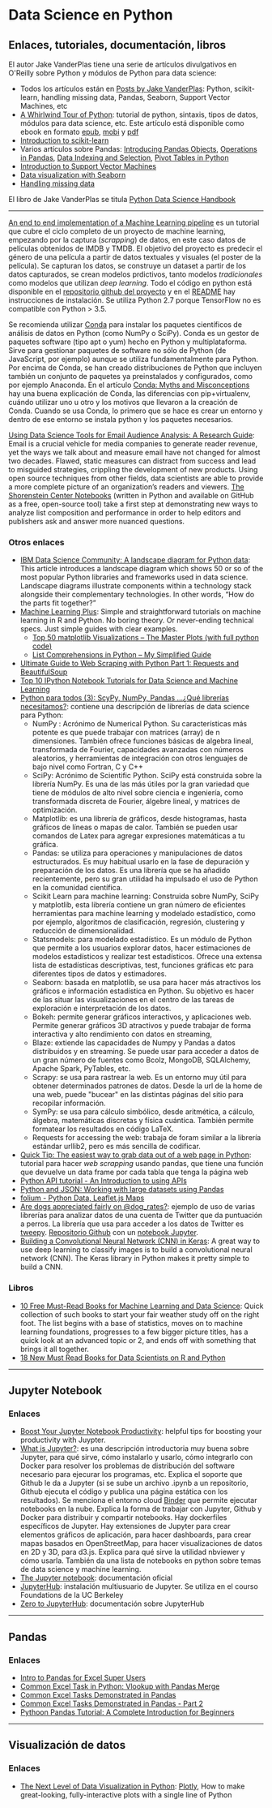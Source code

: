 # Data Science en Python

## Enlaces, tutoriales, documentación, libros

El autor Jake VanderPlas tiene una serie de artículos divulgativos en O'Reilly sobre Python y módulos de Python para data science:

* Todos los artículos están en [Posts by Jake VanderPlas](https://www.oreilly.com/people/89c9c-jake-vanderplas): Python, scikit-learn, handling missing data, Pandas, Seaborn, Support Vector Machines, etc
* [A Whirlwind Tour of Python](https://www.oreilly.com/learning/a-whirlwind-tour-of-python): tutorial de python, sintaxis, tipos de datos, módulos para data science, etc. Este artículo está disponible como ebook en formato [epub](http://www.oreilly.com/programming/free/files/a-whirlwind-tour-of-python.epub), [mobi](http://www.oreilly.com/programming/free/files/a-whirlwind-tour-of-python.mobi) y [pdf](http://www.oreilly.com/programming/free/files/a-whirlwind-tour-of-python.pdf)
* [Introduction to scikit-learn](https://www.oreilly.com/ideas/intro-to-scikit-learn)
* Varios artículos sobre Pandas: [Introducing Pandas Objects](https://www.oreilly.com/learning/introducing-pandas-objects), [Operations in Pandas](https://www.oreilly.com/learning/operations-in-pandas), [Data Indexing and Selection](https://www.oreilly.com/learning/data-indexing-and-selection), [Pivot Tables in Python](https://www.oreilly.com/learning/pivot-tables)
* [Introduction to Support Vector Machines](https://www.oreilly.com/learning/intro-to-svm)
* [Data visualization with Seaborn](https://www.oreilly.com/learning/data-visualization-with-seaborn)
* [Handling missing data](https://www.oreilly.com/learning/handling-missing-data)

El libro de Jake VanderPlas se titula [Python Data Science Handbook](http://shop.oreilly.com/product/0636920034919.do)

---

[An end to end implementation of a Machine Learning pipeline](https://spandan-madan.github.io/DeepLearningProject/) es un tutorial que cubre el ciclo completo de un proyecto de machine learning, empezando por la captura (_scrapping_) de datos, en este caso datos de películas obtenidos de IMDB y TMDB. El objetivo del proyecto es predecir el género de una película a partir de datos textuales y visuales (el poster de la película). Se capturan los datos, se construye un dataset a partir de los datos capturados, se crean modelos prdictivos, tanto modelos _tradicionales_ como modelos que utilizan _deep learning_. Todo el código en python está disponible en el [repositorio github del proyecto](https://github.com/Spandan-Madan/DeepLearningProject) y en el [README](https://github.com/Spandan-Madan/DeepLearningProject/blob/master/README.md) hay instrucciones de instalación. Se utiliza Python 2.7 porque TensorFlow no es compatible con Python > 3.5.

Se recomienda utilizar [Conda](https://conda.io/docs/) para instalar los paquetes científicos de análisis de datos en Python (como NumPy o SciPy). Conda es un gestor de paquetes software (tipo apt o yum) hecho en Python y multiplataforma. Sirve para gestionar paquetes de software no sólo de Python (de JavaScript, por ejemplo) aunque se utiliza fundamentalmente para Python. Por encima de Conda, se han creado distribuciones de Python que incluyen también un conjunto de paquetes ya preinstalados y configurados, como por ejemplo Anaconda. En el artículo [Conda: Myths and Misconceptions](https://jakevdp.github.io/blog/2016/08/25/conda-myths-and-misconceptions/) hay una buena explicación de Conda, las diferencias con pip+virtualenv, cuándo utilizar uno u otro y los motivos que llevaron a la creación de Conda. Cuando se usa Conda, lo primero que se hace es crear un entorno y dentro de ese entorno se instala python y los paquetes necesarios.

[Using Data Science Tools for Email Audience Analysis: A Research Guide](https://shorensteincenter.org/email-analysis-research-guide/): Email is a crucial vehicle for media companies to generate reader revenue, yet the ways we talk about and measure email have not changed for almost two decades. Flawed, static measures can distract from success and lead to misguided strategies, crippling the development of new products. Using open source techniques from other fields, data scientists are able to provide a more complete picture of an organization’s readers and viewers. [The Shorenstein Center Notebooks](https://github.com/ShorensteinCenter) (written in Python and available on GitHub as a free, open-source tool) take a first step at demonstrating new ways to analyze list composition and performance in order to help editors and publishers ask and answer more nuanced questions.

### Otros enlaces

* [IBM Data Science Community: A landscape diagram for Python data](https://community.ibm.com/community/user/datascience/blogs/paco-nathan/2019/03/12/a-landscape-diagram-for-python-data): This article introduces a landscape diagram which shows 50 or so of the most popular Python libraries and frameworks used in data science. Landscape diagrams illustrate components within a technology stack alongside their complementary technologies. In other words, “How do the parts fit together?”
* [Machine Learning Plus](https://www.machinelearningplus.com/blog/): Simple and straightforward tutorials on machine learning in R and Python. No boring theory. Or never-ending technical specs.  Just simple guides with clear examples.
    * [Top 50 matplotlib Visualizations – The Master Plots (with full python code)](https://www.machinelearningplus.com/plots/top-50-matplotlib-visualizations-the-master-plots-python/)
    * [List Comprehensions in Python – My Simplified Guide](https://www.machinelearningplus.com/python/list-comprehensions-in-python/)
* [Ultimate Guide to Web Scraping with Python Part 1: Requests and BeautifulSoup](https://www.learndatasci.com/tutorials/ultimate-guide-web-scraping-w-python-requests-and-beautifulsoup/)
* [Top 10 IPython Notebook Tutorials for Data Science and Machine Learning](https://www.kdnuggets.com/2016/04/top-10-ipython-nb-tutorials.html)
* [Python para todos (3): ScyPy, NumPy, Pandas ...¿Qué librerías necesitamos?](http://data-speaks.luca-d3.com/2018/04/python-todos-3-librerias.html): contiene una descripción de librerías de data science para Python:
    * NumPy : Acrónimo de  Numerical Python. Su características más potente es que puede trabajar con matrices (array) de n dimensiones. También ofrece funciones básicas de algebra lineal, transformada de Fourier, capacidades avanzadas con números aleatorios, y herramientas de integración con otros lenguajes de bajo nivel como Fortran, C y C++
    * SciPy: Acrónimo de Scientific Python. SciPy está construida sobre la librería NumPy. Es una de las más útiles por la gran variedad que tiene de módulos de alto nivel sobre ciencia e ingeniería, como transformada discreta de Fourier, álgebre lineal, y matrices de optimización.
    * Matplotlib: es una librería de gráficos, desde histogramas, hasta gráficos de líneas o mapas de calor. También se pueden usar comandos de Latex para agregar expresiones matemáticas a tu gráfica.
    * Pandas: se utiliza para operaciones y manipulaciones de datos estructurados. Es muy habitual usarlo en la fase de depuración y preparación de los datos. Es una librería que se ha añadido recientemente, pero su gran utilidad ha impulsado el uso de Python en la comunidad científica.
    * Scikit Learn para machine learning: Construida sobre NumPy, SciPy y matplotlib, esta librería contiene un gran número de eficientes herramientas para machine learning y modelado estadístico, como por ejemplo, algoritmos de clasificación, regresión, clustering y reducción de dimensionalidad.
    * Statsmodels: para modelado estadístico. Es un módulo de Python que permite a los usuarios explorar datos, hacer estimaciones de modelos estadísticos y realizar test estadísticos. Ofrece una extensa lista de estadísticas descriptivas, test, funciones gráficas etc para diferentes tipos de datos y estimadores.
    * Seaborn: basada en matplotlib, se usa para hacer más atractivos los gráficos e información estadística en Python. Su objetivo es hacer de las situar las visualizaciones en el centro de las tareas de exploración e interpretación de los datos.
    * Bokeh: permite generar gráficos interactivos, y aplicaciones web. Permite generar gráficos 3D atractivos y puede trabajar de forma interactiva y alto rendimiento con datos en streaming,
    * Blaze: extiende las capacidades de Numpy y Pandas a datos distribuidos y en streaming. Se puede usar para acceder a datos de un gran número de fuentes como Bcolz, MongoDB, SQLAlchemy, Apache Spark, PyTables, etc.
    * Scrapy: se usa para rastrear la web. Es un entorno muy útil para obtener determinados patrones de datos. Desde la url de la home de una web, puede "bucear" en las distintas páginas del sitio para recopilar información.
    * SymPy: se usa para cálculo simbólico, desde aritmética, a cálculo, álgebra, matemáticas discretas y física cuántica. También permite formatear los resultados en código LaTeX.
    * Requests for accessing the web: trabaja de foram similar a la librería estándar urllib2, pero es más sencilla de codificar. 
* [Quick Tip: The easiest way to grab data out of a web page in Python](https://medium.com/@ageitgey/quick-tip-the-easiest-way-to-grab-data-out-of-a-web-page-in-python-7153cecfca58): tutorial para hacer _web scrapping_ usando pandas, que tiene una función que devuelve un data frame por cada tabla que tenga la página web
* [Python API tutorial - An Introduction to using APIs](https://www.dataquest.io/blog/python-api-tutorial/)
* [Python and JSON: Working with large datasets using Pandas](https://www.dataquest.io/blog/python-json-tutorial/)
* [folium - Python Data, Leaflet.js Maps](https://github.com/python-visualization/folium)
* [Are dogs appreciated fairly on @dog_rates?](https://vknight.org/unpeudemath/math/2018/03/28/rating-dog-rates.html): ejemplo de uso de varias librerías para analizar datos de una cuenta de Twitter que da puntuación a perros. La librería que usa para acceder a los datos de Twitter es [tweepy](http://www.tweepy.org/). [Repositorio Github](https://github.com/drvinceknight/DataScienceingDogRates) con un [notebook Jupyter](https://github.com/drvinceknight/DataScienceingDogRates/blob/master/main.ipynb).
* [Building a Convolutional Neural Network (CNN) in Keras](https://towardsdatascience.com/building-a-convolutional-neural-network-cnn-in-keras-329fbbadc5f5): A great way to use deep learning to classify images is to build a convolutional neural network (CNN). The Keras library in Python makes it pretty simple to build a CNN.

### Libros

* [10 Free Must-Read Books for Machine Learning and Data Science](https://www.kdnuggets.com/2017/04/10-free-must-read-books-machine-learning-data-science.html): Quick collection of such books to start your fair weather study off on the right foot. The list begins with a base of statistics, moves on to machine learning foundations, progresses to a few bigger picture titles, has a quick look at an advanced topic or 2, and ends off with something that brings it all together.
* [18 New Must Read Books for Data Scientists on R and Python](https://www.analyticsvidhya.com/blog/2016/10/18-new-must-read-books-for-data-scientists-on-r-and-python/)

---

## Jupyter Notebook

### Enlaces

* [Boost Your Jupyter Notebook Productivity](https://towardsdatascience.com/jupyter-notebook-hints-1f26b08429ad): helpful tips for boosting your productivity with Juypter.
* [What is Jupyter?](https://www.oreilly.com/ideas/what-is-jupyter): es una descripción introductoria muy buena sobre Jupyter, para qué sirve, cómo instalarlo y usarlo, cómo integrarlo con Docker para resolver los problemas de distribución del software necesario para ejecurar los programas, etc. Explica el soporte que Github le da a Jupyter (si se sube un archivo .ipynb a un repositorio, Github ejecuta el código y publica una página estática con los resultados). Se menciona el entorno cloud [Binder](http://mybinder.org/) que permite ejecutar notebooks en la nube. Explica la forma de trabajar con Jupyter, Github y Docker para distribuir y compartir notebooks. Hay dockerfiles específicos de Jupyter. Hay extensiones de Jupyter para crear elementos gráficos de aplicación, para hacer dashboards, para crear mapas basados en OpenStreetMap, para hacer visualizaciones de datos en 2D y 3D, para d3.js. Explica para qué sirve la utilidad nbviewer y cómo usarla. También da una lista de notebooks en python sobre temas de data science y machine learning.
* [The Jupyter notebook](https://jupyter-notebook.readthedocs.io/): documentación oficial
* [JupyterHub](https://github.com/jupyterhub/jupyterhub): instalación multiusuario de Jupyter. Se utiliza en el courso Foundations de la UC Berkeley
* [Zero to JupyterHub](https://zero-to-jupyterhub.readthedocs.io/): documentación sobre JupyterHub

---

## Pandas

### Enlaces

* [Intro to Pandas for Excel Super Users](https://towardsdatascience.com/intro-to-pandas-for-excel-super-users-dac1b38f12b0)
* [Common Excel Task in Python: Vlookup with Pandas Merge](https://medium.com/importexcel/common-excel-task-in-python-vlookup-with-pandas-merge-c99d4e108988)
* [Common Excel Tasks Demonstrated in Pandas](http://pbpython.com/excel-pandas-comp.html)
* [Common Excel Tasks Demonstrated in Pandas - Part 2](http://pbpython.com/excel-pandas-comp-2.html)
* [Pythoon Pandas Tutorial: A Complete Introduction for Beginners](https://www.learndatasci.com/tutorials/python-pandas-tutorial-complete-introduction-for-beginners/)

---

## Visualización de datos

### Enlaces

* [The Next Level of Data Visualization in Python](https://towardsdatascience.com/the-next-level-of-data-visualization-in-python-dd6e99039d5e): [Plotly](https://plot.ly/python/), How to make great-looking, fully-interactive plots with a single line of Python
